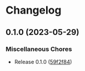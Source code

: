 # Changelog

## 0.1.0 (2023-05-29)


### Miscellaneous Chores

* Release 0.1.0 ([59f2f84](https://github.com/jtiala/wpdl/commit/59f2f84a854823dcff1981ebbf7c7151db09fcc7))
